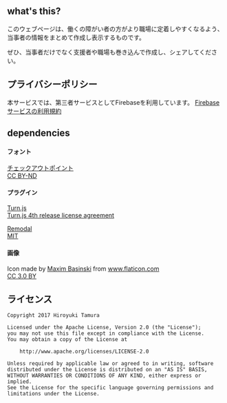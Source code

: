 ## what's this?
このウェブページは、働くの障がい者の方がより職場に定着しやすくなるよう、当事者の情報をまとめて作成し表示するものです。

ぜひ、当事者だけでなく支援者や職場も巻き込んで作成し、シェアしてください。

## プライバシーポリシー
本サービスでは、第三者サービスとしてFirebaseを利用しています。
[Firebase サービスの利用規約](https://firebase.google.com/terms/)

## dependencies

#### フォント
[チェックアウトポイント](http://marusexijaxs.web.fc2.com/quizfont.html#quizfont2)  
[CC BY-ND](http://creativecommons.org/licenses/by-nd/4.0/deed.ja)

#### プラグイン
[Turn.js]( http://www.turnjs.com/)  
[Turn.js 4th release license agreement](http://www.turnjs.com/docs/Turn.js_4th_release_license_agreement)  
  
[Remodal](https://github.com/vodkabears/Remodal)  
[MIT](https://github.com/vodkabears/Remodal/blob/master/LICENSE)

#### 画像
Icon made by [Maxim Basinski](https://www.flaticon.com/authors/maxim-basinski) from www.flaticon.com  
[CC 3.0 BY](https://creativecommons.org/licenses/by/3.0/)

## ライセンス
```
Copyright 2017 Hiroyuki Tamura

Licensed under the Apache License, Version 2.0 (the "License");
you may not use this file except in compliance with the License.
You may obtain a copy of the License at

    http://www.apache.org/licenses/LICENSE-2.0

Unless required by applicable law or agreed to in writing, software
distributed under the License is distributed on an "AS IS" BASIS,
WITHOUT WARRANTIES OR CONDITIONS OF ANY KIND, either express or implied.
See the License for the specific language governing permissions and
limitations under the License.
```
